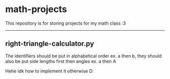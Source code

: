 # math-projects

This repository is for storing projects for my math class :3

---

## right-triangle-calculator.py

The identifiers should be put in alphabetical order ex. a then b, they should also be put side lengths first then angles ex. a then A

Hehe idk how to implement it otherwise D:
